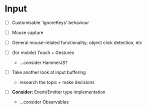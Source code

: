 # Input

- [ ] Customisable 'ignoreKeys' behaviour

- [ ] Mouse capture

- [ ] General mouse-related functionality; object click detection, etc

- [ ] (for mobile) Touch + Gestures
    - ...consider HammerJS?

- [ ] Take another look at input buffering
    - research the topic + make decisions

- [ ] **Consider:** Event/Emitter type implementation
    - ...consider Observables
